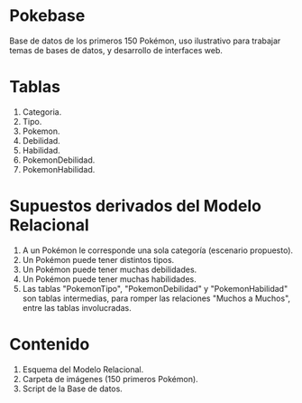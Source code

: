 # Pokebase
Base de datos de los primeros 150 Pokémon, uso ilustrativo para trabajar temas de bases de datos, y desarrollo de interfaces web.

# Tablas
1. Categoria.
2. Tipo.
3. Pokemon.
4. Debilidad.
5. Habilidad.
7. PokemonDebilidad.
8. PokemonHabilidad.

# Supuestos derivados del Modelo Relacional

1. A un Pokémon le corresponde una sola categoría (escenario propuesto).
2. Un Pokémon puede tener distintos tipos.
3. Un Pokémon puede tener muchas debilidades.
4. Un Pokémon puede tener muchas habilidades.
5. Las tablas "PokemonTipo", "PokemonDebilidad" y "PokemonHabilidad" son tablas intermedias, para romper las relaciones "Muchos a Muchos", entre las tablas involucradas.

# Contenido
1. Esquema del Modelo Relacional.
2. Carpeta de imágenes (150 primeros Pokémon).
3. Script de la Base de datos.
